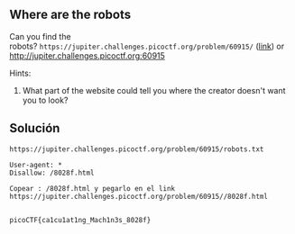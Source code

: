## Where are the robots

Can you find the robots? `https://jupiter.challenges.picoctf.org/problem/60915/` ([link](https://jupiter.challenges.picoctf.org/problem/60915/)) or http://jupiter.challenges.picoctf.org:60915


Hints:
1. What part of the website could tell you where the creator doesn't want you to look?

## Solución
```
https://jupiter.challenges.picoctf.org/problem/60915/robots.txt

User-agent: *
Disallow: /8028f.html

Copear : /8028f.html y pegarlo en el link
https://jupiter.challenges.picoctf.org/problem/60915//8028f.html


picoCTF{ca1cu1at1ng_Mach1n3s_8028f}
```
